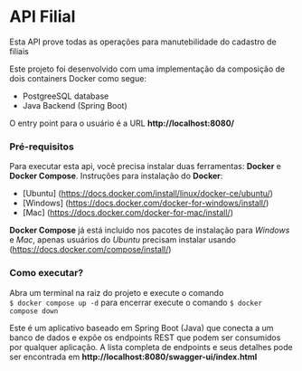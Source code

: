 
# API Filial

Esta API prove todas as operações para manutebilidade do cadastro de filiais

Este projeto foi desenvolvido com uma implementação da composição de dois containers Docker como segue:

- PostgreeSQL database 
- Java Backend (Spring Boot)

O entry point para o usuário é a URL **http://localhost:8080/**

### Pré-requisitos 

Para executar esta api, você precisa instalar duas ferramentas: **Docker** e **Docker Compose**.
Instruções para instalação do **Docker**:

- [Ubuntu] (https://docs.docker.com/install/linux/docker-ce/ubuntu/)
- [Windows] (https://docs.docker.com/docker-for-windows/install/)
- [Mac] (https://docs.docker.com/docker-for-mac/install/)

**Docker Compose** já está incluido nos pacotes de instalação para *Windows* e *Mac*, apenas usuários do *Ubuntu* precisam instalar usando (https://docs.docker.com/compose/install/)

### Como executar?

Abra um terminal na raiz do projeto e execute o comando  
``` $ docker compose up -d ``` para encerrar execute o comando ``` $ docker compose down ```

Este é um aplicativo baseado em Spring Boot (Java) que conecta a um banco de dados e expõe os endpoints REST que podem ser consumidos por qualquer aplicação.
A lista completa de endpoints e seus detalhes pode ser encontrada em **http://localhost:8080/swagger-ui/index.html**